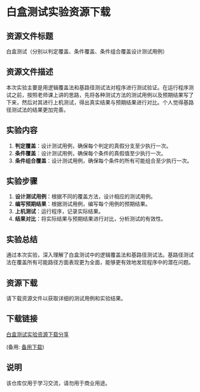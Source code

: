 # 白盒测试实验资源下载

## 资源文件标题
白盒测试（分别以判定覆盖、条件覆盖、条件组合覆盖设计测试用例）

## 资源文件描述
本次实验主要是用逻辑覆盖法和基路径测试法对程序进行测试验证。在运行程序测试之前，按照老师课上讲的思路，先将各种测试方法的测试用例以及预期结果写了下来，然后对其进行上机测试，得出真实结果与预期结果进行对比。个人觉得基路径测试法的结果更加完善。

## 实验内容
1. **判定覆盖**：设计测试用例，确保每个判定的真假分支至少执行一次。
2. **条件覆盖**：设计测试用例，确保每个条件的真假值至少执行一次。
3. **条件组合覆盖**：设计测试用例，确保每个条件的所有可能组合至少执行一次。

## 实验步骤
1. **设计测试用例**：根据不同的覆盖方法，设计相应的测试用例。
2. **编写预期结果**：根据测试用例，编写每个用例的预期结果。
3. **上机测试**：运行程序，记录实际结果。
4. **结果对比**：将实际结果与预期结果进行对比，分析测试的有效性。

## 实验总结
通过本次实验，深入理解了白盒测试中的逻辑覆盖法和基路径测试法。基路径测试法在覆盖所有可能路径方面表现更为全面，能够更有效地发现程序中的潜在问题。

## 资源下载
请下载资源文件以获取详细的测试用例和实验结果。

## 下载链接
[白盒测试实验资源下载分享](https://pan.quark.cn/s/df10f6d46a8e) 

(备用: [备用下载](https://pan.baidu.com/s/138sxpFXMI5borpNK82opUA?pwd=1234))

## 说明

该仓库仅用于学习交流，请勿用于商业用途。
